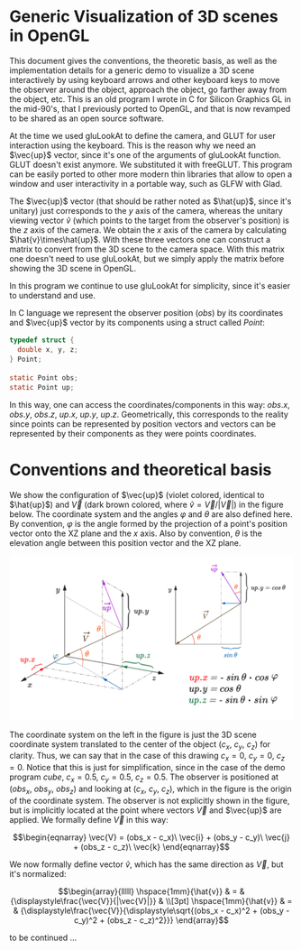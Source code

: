 # Generic Visualization of 3D scenes in OpenGL

This document gives the conventions, the theoretic basis, as well as the implementation details for a generic demo to visualize a 3D scene interactively by using keyboard arrows and other keyboard keys to move the observer around the object, approach the object, go farther away from the object, etc. This is an old program I wrote in C for Silicon Graphics GL in the mid-90's, that I previously ported to OpenGL, and that is now revamped to be shared as an open source software. 

At the time we used gluLookAt to define the camera, and GLUT for user interaction using the keyboard. This is the reason why we need an $\vec{up}$ vector, since it's one of the arguments of  gluLookAt function. GLUT doesn't exist anymore. We substituted it with freeGLUT. This program can be easily ported to other more modern thin libraries that allow to open a window and user interactivity in a portable way, such as GLFW with Glad. 

The $\vec{up}$ vector (that should be rather noted as $\hat{up}$, since it's unitary) just corresponds to the $y$ axis of the camera, whereas the unitary viewing vector $\hat{v}$ (which points to the target from the observer's position) is the $z$ axis of the camera. We obtain the $x$ axis of the camera by calculating $\hat{v}\times\hat{up}$. With these three vectors one can construct a matrix to convert from the 3D scene to the camera space. With this matrix one doesn't need to use gluLookAt, but we simply apply the matrix before showing the 3D scene in OpenGL.

In this program we continue to use gluLookAt for simplicity, since it's easier to understand and use.

In C language we represent the observer position ($obs$) by its coordinates and $\vec{up}$ vector by its components using a struct called $Point$:

``` C
typedef struct {
  double x, y, z;
} Point;

static Point obs;
static Point up;
```

 In this way, one can access the coordinates/components in this way: $obs.x$, $obs.y$, $obs.z$, $up.x$, $up.y$, $up.z$. Geometrically, this corresponds to the reality since points can be represented by position vectors and vectors can be represented by their components as they were points coordinates.

# Conventions and theoretical basis

We show the configuration of $\vec{up}$ (violet colored, identical to $\hat{up}$) and $\vec{V}$ (dark brown colored, where $\hat{v} = \vec{V}/|\vec{V}|$) in the figure below. The coordinate system and the angles $\varphi$ and $\theta$ are also defined here. By convention, $\varphi$ is the angle formed by the projection of a point's position vector onto the XZ plane and the $x$ axis. Also by convention,  $\theta$  is the elevation angle between this position vector and the XZ plane. 

![](coordinate-system.svg)

The coordinate system on the left in the figure is just the 3D scene coordinate system translated to the center of the object ($c_x$, $c_y$, $c_z$) for clarity. Thus, we can say that in the case of this drawing $c_x=0$, $c_y=0$, $c_z =0$. Notice that this is just for simplification, since in the case of the demo program *cube*, $c_x=0.5$, $c_y=0.5$, $c_z =0.5$.  The observer is positioned at ($obs_x$, $obs_y$, $obs_z$) and looking at  ($c_x$, $c_y$, $c_z$), which in the figure is the origin of the coordinate system. The observer is not explicitly shown in the figure, but is implicitly located at the point where vectors $\vec{V}$ and $\vec{up}$ are applied. We formally define $\vec{V}$ in this way:

```math
\begin{eqnarray}
\vec{V} = (obs_x - c_x)\ \vec{i} + (obs_y - c_y)\ \vec{j} + (obs_z - c_z)\ \vec{k}
\end{eqnarray}
```
We now formally define vector $\hat{v}$,  which has the same direction as $\vec{V}$, but it's normalized:
```math
\begin{array}{lllll} 
	\hspace{1mm}{\hat{v}} & = & {\displaystyle\frac{\vec{V}}{|\vec{V}|}} & \\[3pt]
	\hspace{1mm}{\hat{v}} & = & {\displaystyle\frac{\vec{V}}{\displaystyle\sqrt{(obs_x - c_x)^2 + (obs_y - c_y)^2 + (obs_z - c_z)^2}}}
\end{array}
```

to be continued ...
